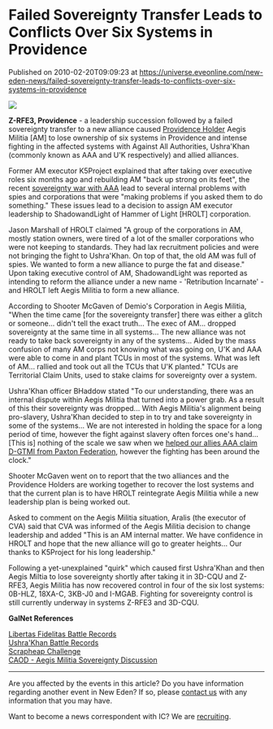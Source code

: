 # Failed Sovereignty Transfer Leads to Conflicts Over Six Systems in Providence
Published on 2010-02-20T09:09:23 at https://universe.eveonline.com/new-eden-news/failed-sovereignty-transfer-leads-to-conflicts-over-six-systems-in-providence

![](http://www.eve-ic.net/media/assets/icarticlebanner.png)  
  
 **Z-RFE3, Providence** - a leadership succession followed by a failed sovereignty transfer to a new alliance caused [Providence Holder](http://www.eve-ic.net/media/igbd/igbd.php?article=3674) Aegis Militia [AM] to lose ownership of six systems in Providence and intense fighting in the affected systems with Against All Authorities, Ushra'Khan (commonly known as AAA and U'K respectively) and allied alliances.  
  
Former AM executor K5Project explained that after taking over executive roles six months ago and rebuilding AM "back up strong on its feet", the recent [sovereignty war with AAA](http://www.eve-ic.net/media/igbd/igbd.php?article=3694) lead to several internal problems with spies and corporations that were "making problems if you asked them to do something." These issues lead to a decision to assign AM executor leadership to ShadowandLight of Hammer of Light [HROLT] corporation.  
  
Jason Marshall of HROLT claimed "A group of the corporations in AM, mostly station owners, were tired of a lot of the smaller corporations who were not keeping to standards. They had lax recruitment policies and were not bringing the fight to Ushra'Khan. On top of that, the old AM was full of spies. We wanted to form a new alliance to purge the fat and disease." Upon taking executive control of AM, ShadowandLight was reported as intending to reform the alliance under a new name - 'Retribution Incarnate' - and HROLT left Aegis Militia to form a new alliance.  
  
According to Shooter McGaven of Demio's Corporation in Aegis Militia, "When the time came [for the sovereignty transfer] there was either a glitch or someone... didn't tell the exact truth... The exec of AM... dropped sovereignty at the same time in all systems... The new alliance was not ready to take back sovereignty in any of the systems... Aided by the mass confusion of many AM corps not knowing what was going on, U'K and AAA were able to come in and plant TCUs in most of the systems. What was left of AM... rallied and took out all the TCUs that U'K planted." TCUs are Territorial Claim Units, used to stake claims for sovereignty over a system.  
  
Ushra'Khan officer BHaddow stated "To our understanding, there was an internal dispute within Aegis Militia that turned into a power grab. As a result of this their sovereignty was dropped... With Aegis Militia's alignment being pro-slavery, Ushra'Khan decided to step in to try and take sovereignty in some of the systems... We are not interested in holding the space for a long period of time, however the fight against slavery often forces one's hand... [This is] nothing of the scale we saw when we [helped our allies AAA claim D-GTMI from Paxton Federation](http://www.eve-ic.net/media/igbd/igbd.php?article=3696), however the fighting has been around the clock."  
  
Shooter McGaven went on to report that the two alliances and the Providence Holders are working together to recover the lost systems and that the current plan is to have HROLT reintegrate Aegis Militia while a new leadership plan is being worked out.  
  
Asked to comment on the Aegis Militia situation, Aralis (the executor of CVA) said that CVA was informed of the Aegis Militia decision to change leadership and added "This is an AM internal matter. We have confidence in HROLT and hope that the new alliance will go to greater heights... Our thanks to K5Project for his long leadership."  
  
Following a yet-unexplained "quirk" which caused first Ushra'Khan and then Aegis Miltia to lose sovereignty shortly after taking it in 3D-CQU and Z-RFE3, Aegis Militia has now recovered control in four of the six lost systems: 0B-HLZ, 18XA-C, 3KB-J0 and I-MGAB. Fighting for sovereignty control is still currently underway in systems Z-RFE3 and 3D-CQU.

**GalNet References**

[Libertas Fidelitas Battle Records](http://www.lf-eve.com/lfakb/?a=cc_detail&ctr_id=1)  
[Ushra'Khan Battle Records](http://www.ushrakhan.com/alliance/edk/)  
[Scrapheap Challenge](http://www.scrapheap-challenge.com/viewtopic.php?t=32602&postdays=0&postorder=asc&start=120)  
[CAOD - Aegis Militia Sovereignty Discussion](http://www.eve-ic.net/media/igbd/igbd.php?faction=ic&url=http://www.eveonline.com/ingameboard.asp?a%3Dtopic%26threadID%3D1270539)

* * *

Are you affected by the events in this article? Do you have information regarding another event in New Eden? If so, please [contact us](http://www.eveonline.com/news.asp?a=submitrp) with any information that you may have.  
  
Want to become a news correspondent with IC? We are [recruiting](http://www.eveonline.com/isd.asp).
